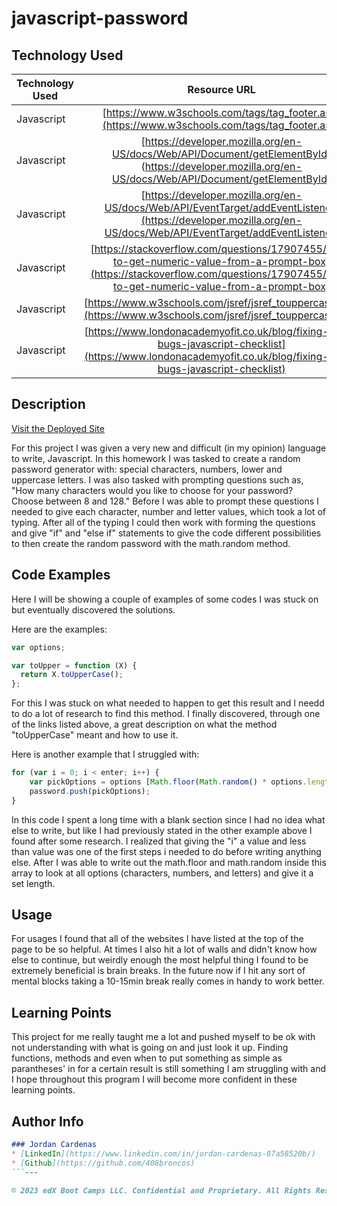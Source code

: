 # javascript-password

## Technology Used 

| Technology Used         | Resource URL           | 
| ------------- |:-------------:| 
| Javascript    | [https://www.w3schools.com/tags/tag_footer.asp](https://www.w3schools.com/tags/tag_footer.asp) | 
| Javascript    | [https://developer.mozilla.org/en-US/docs/Web/API/Document/getElementById] (https://developer.mozilla.org/en-US/docs/Web/API/Document/getElementById) 
| Javascript    | [https://developer.mozilla.org/en-US/docs/Web/API/EventTarget/addEventListener](https://developer.mozilla.org/en-US/docs/Web/API/EventTarget/addEventListener) 
| Javascript    | [https://stackoverflow.com/questions/17907455/how-to-get-numeric-value-from-a-prompt-box](https://stackoverflow.com/questions/17907455/how-to-get-numeric-value-from-a-prompt-box) 
| Javascript    | [https://www.w3schools.com/jsref/jsref_touppercase.asp](https://www.w3schools.com/jsref/jsref_touppercase.asp) 
| Javascript    | [https://www.londonacademyofit.co.uk/blog/fixing-code-bugs-javascript-checklist](https://www.londonacademyofit.co.uk/blog/fixing-code-bugs-javascript-checklist) |


## Description 

[Visit the Deployed Site](https://408broncos.github.io/javascript-password/)

For this project I was given a very new and difficult (in my opinion) language to write, Javascript. In this homework I was tasked to create a random password generator with: special characters, numbers, lower and uppercase letters. I was also tasked with prompting questions such as, "How many characters would you like to choose for your password? Choose between 8 and 128." Before I was able to prompt these questions I needed to give each character, number and letter values, which took a lot of typing. After all of the typing I could then work with forming the questions and give "if" and "else if" statements to give the code different possibilities to then create the random password with the math.random method.

## Code Examples

Here I will be showing a couple of examples of some codes I was stuck on but eventually discovered the solutions.

Here are the examples:


```js
var options;

var toUpper = function (X) {
  return X.toUpperCase();
};
```

For this I was stuck on what needed to happen to get this result and I needd to do a lot of research to find this method. I finally discovered, through one of the links listed above, a great description on what the method "toUpperCase" meant and how to use it.

Here is another example that I struggled with:

```js
for (var i = 0; i < enter; i++) {
    var pickOptions = options [Math.floor(Math.random() * options.length)];
    password.push(pickOptions);
}

```
In this code I spent a long time with a blank section since I had no idea what else to write, but like I had previously stated in the other example above I found after some research. I realized that giving the "i" a value and less than value was one of the first steps i needed to do before writing anything else. After I was able to write out the math.floor and math.random inside this array to look at all options (characters, numbers, and letters) and give it a set length.

## Usage 

For usages I found that all of the websites I have listed at the top of the page to be so helpful. At times I also hit a lot of walls and didn't know how else to continue, but weirdly enough the most helpful thing I found to be extremely beneficial is brain breaks. In the future now if I hit any sort of mental blocks taking a 10-15min break really comes in handy to work better.


## Learning Points 


This project for me really taught me a lot and pushed myself to be ok with not understanding with what is going on and just look it up. Finding functions, methods and even when to put something as simple as parantheses' in for a certain result is still something I am struggling with and I hope throughout this program I will become more confident in these learning points.


## Author Info

```md
### Jordan Cardenas 
* [LinkedIn](https://www.linkedin.com/in/jordan-cardenas-87a58520b/)
* [Github](https://github.com/408broncos)
```---

© 2023 edX Boot Camps LLC. Confidential and Proprietary. All Rights Reserved.
